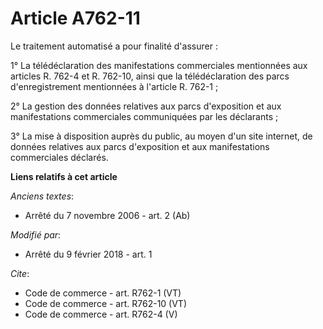 # Article A762-11

Le traitement automatisé a pour finalité d'assurer : 

1° La télédéclaration des manifestations commerciales mentionnées aux articles R. 762-4 et R. 762-10, ainsi que la
télédéclaration des parcs d'enregistrement mentionnées à l'article R. 762-1 ; 

2° La gestion des données relatives aux parcs d'exposition et aux manifestations commerciales communiquées par les
déclarants ; 

3° La mise à disposition auprès du public, au moyen d'un site internet, de données relatives aux parcs d'exposition et aux
manifestations commerciales déclarés.

**Liens relatifs à cet article**

_Anciens textes_:

  - Arrêté du 7 novembre 2006 - art. 2 (Ab)

_Modifié par_:

  - Arrêté du 9 février 2018 - art. 1

_Cite_:

  - Code de commerce - art. R762-1 (VT)
  - Code de commerce - art. R762-10 (VT)
  - Code de commerce - art. R762-4 (V)
